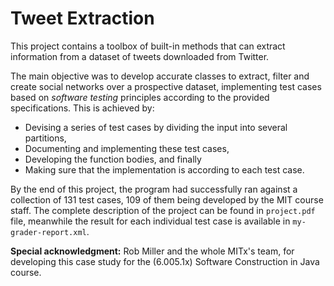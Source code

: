 # Tweet Extraction
This project contains a toolbox of built-in methods that can extract information from a dataset of tweets downloaded from Twitter.

The main objective was to develop accurate classes to extract, filter and create social networks over a prospective dataset, implementing test cases based on *software testing* principles according to the provided specifications. This is achieved by:

* Devising a series of test cases by dividing the input into several partitions,
* Documenting and implementing these test cases,
* Developing the function bodies, and finally
* Making sure that the implementation is according to each test case.

By the end of this project, the program had successfully ran against a collection of 131 test cases, 109 of them being developed by the MIT course staff. The complete description of the project can be found in `project.pdf` file, meanwhile the result for each individual test case is available in `my-grader-report.xml`.

**Special acknowledgment:** Rob Miller and the whole MITx's team, for developing this case study for the (6.005.1x) Software Construction in Java course.
